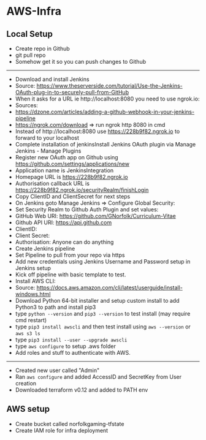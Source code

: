 # AWS-Infra

## Local Setup
- Create repo in Github
- git pull repo
- Somehow get it so you can push changes to Github
---
- Download and install Jenkins
- Source: https://www.theserverside.com/tutorial/Use-the-Jenkins-OAuth-plug-in-to-securely-pull-from-GitHub
- When it asks for a URL ie http://localhost:8080 you need to use ngrok.io:
- Sources:
- https://dzone.com/articles/adding-a-github-webhook-in-your-jenkins-pipeline
- https://ngrok.com/download => run ngrok http 8080 in cmd
- Instead of http://localhost:8080 use https://228b9f82.ngrok.io to forward to your localhost
- Complete  installation of jenkinsInstall Jenkins OAuth plugin via Manage Jenkins - Manage Plugins
- Register new OAuth app on Github using https://github.com/settings/applications/new
- Application name is JenkinsIntegration
- Homepage URL is https://228b9f82.ngrok.io
- Authorisation callback URL is https://228b9f82.ngrok.io/securityRealm/finishLogin
- Copy ClientID and ClientSecret for next steps
- On Jenkins goto Manage Jenkins => Configure Global Security:
- Set Security Realm to Github Auth Plugin and set values:
- GitHub Web URI: https://github.com/GNorfolk/Curriculum-Vitae
- Github API URI: https://api.github.com
- ClientID: <ClientID>
- Client Secret: <ClientSecret>
- Authorisation: Anyone can do anything
- Create Jenkins pipeline
- Set Pipeline to pull from your repo via https
- Add new credentials using Jenkins Username and Password setup in Jenkins setup
- Kick off pipeline with basic template to test.
- Install AWS CLI:
- Source: https://docs.aws.amazon.com/cli/latest/userguide/install-windows.html
- Download Python 64-bit installer and setup custom install to add Python3 to path and install pip3
- type `python --version` and `pip3 --version` to test install (may require cmd restart)
- type `pip3 install awscli` and then test install using `aws --version` or `aws s3 ls`
- type `pip3 install --user --upgrade awscli`
- type `aws configure` to setup .aws folder
- Add roles and stuff to authenticate with AWS.
---
- Created new user called "Admin"
- Ran `aws configure` and added AccessID and SecretKey from User creation
- Downloaded terraform v0.12 and added to PATH env

## AWS setup
- Create bucket called norfolkgaming-tfstate
- Create IAM role for infra deployment
